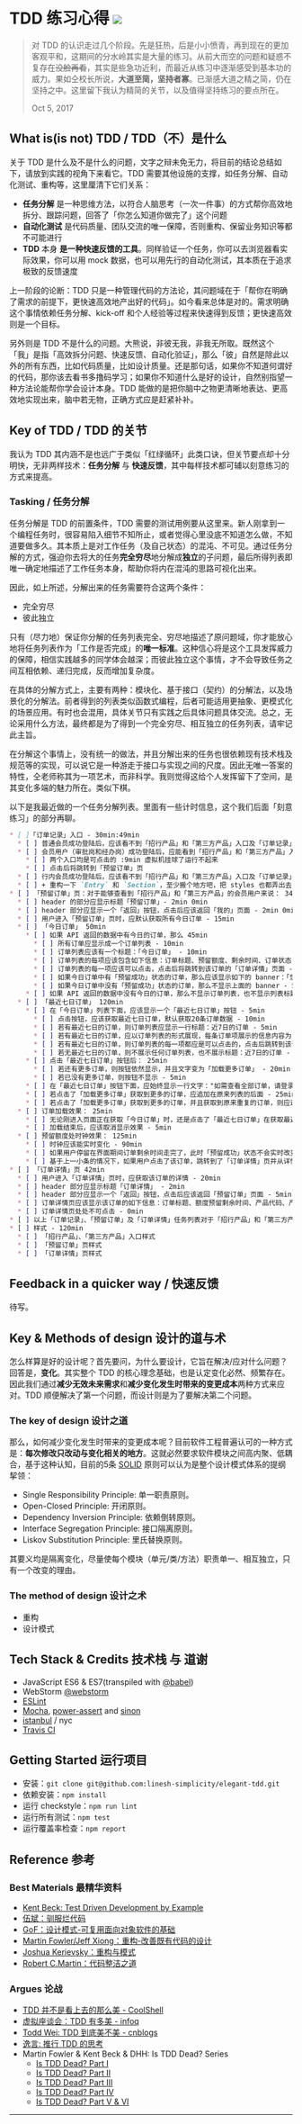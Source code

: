 # TDD 练习心得 [![][Badges: Travis CI]][Links: Travis CI]

> 对 TDD 的认识走过几个阶段。先是狂热，后是小小愤青，再到现在的更加客观平和，这期间的分水岭其实是大量的练习。从前大而空的问题和疑惑不复存在~~没脸再看~~，其实是些急功近利，而最近从练习中逐渐感受到基本功的威力。果如仝校长所说，**大道至简，坚持者寡**。已渐感大道之精之简，仍在坚持之中。这里留下我认为精简的关节，以及值得坚持练习的要点所在。
> 
> Oct 5, 2017

## What is(is not) TDD / TDD（不）是什么

关于 TDD 是什么及不是什么的问题，文字之辩未免无力，将目前的结论总结如下，请放到实践的视角下来看它。TDD 需要其他设施的支撑，如任务分解、自动化测试、重构等，这里厘清下它们关系：

* **任务分解** 是一种思维方法，以符合人脑思考（一次一件事）的方式帮你高效地拆分、跟踪问题，回答了「你怎么知道你做完了」这个问题
* **自动化测试** 是代码质量、团队交流的唯一保障，否则重构、保留业务知识等都不可能进行
* **TDD** 本身 **是一种快速反馈的工具**。同样验证一个任务，你可以去浏览器看实际效果，你可以用 mock 数据，也可以用先行的自动化测试，其本质在于追求极致的反馈速度

上一阶段的论断：TDD 只是一种管理代码的方法论，其问题域在于「帮你在明确了需求的前提下，更快速高效地产出好的代码」。如今看来总体是对的。需求明确这个事情依赖任务分解、kick-off 和个人经验等过程来快速得到反馈；更快速高效则是一个目标。

另外则是 TDD 不是什么的问题。大熊说，非彼无我，非我无所取。既然这个「我」是指「高效拆分问题、快速反馈、自动化验证」，那么「彼」自然是除此以外的所有东西，比如代码质量，比如设计质量。还是那句话，如果你不知道何谓好的代码，那你该去看书多撸码学习；如果你不知道什么是好的设计，自然别指望一种方法论能帮你学会设计本身。TDD 能做的是把你脑中之物更清晰地表达、更高效地实现出来，脑中若无物，正确方式应是赶紧补补。

## Key of TDD / TDD 的关节 

我认为 TDD 其内涵不是也远广于类似「红绿循环」此类口诀，但关节要点却十分明快，无非两样技术：**任务分解** 与 **快速反馈**，其中每样技术都可辅以刻意练习的方式来提高。

### Tasking / 任务分解

任务分解是 TDD 的前置条件，TDD 需要的测试用例要从这里来。新人刚拿到一个编程任务时，很容易陷入细节不知所止，或者觉得心里没底不知道怎么做，不知道要做多久。其本质上是对工作任务（及自己状态）的混沌、不可见。通过任务分解的方式，强迫你去将大的任务**完全穷尽**地分解成**独立**的子问题，最后所得列表即唯一确定地描述了工作任务本身，帮助你将内在混沌的思路可视化出来。

因此，如上所述，分解出来的任务需要符合这两个条件：

* 完全穷尽
* 彼此独立

只有（尽力地）保证你分解的任务列表完全、穷尽地描述了原问题域，你才能放心地将任务列表作为「工作是否完成」的**唯一标准**。这种信心将是这个工具发挥威力的保障，相信实践越多的同学体会越深；而彼此独立这个事情，才不会导致任务之间互相依赖、递归完成，反而增加复杂度。

在具体的分解方式上，主要有两种：模块化、基于接口（契约）的分解法，以及场景化的分解法。前者得到的列表类似函数式编程，后者可能适用更抽象、更模式化的场景应用。有时也会混用，具体关节只有实践之后具体问题具体交流。总之，无论采用什么方法，最终都是为了得到一个完全穷尽、相互独立的任务列表，请牢记此主旨。

在分解这个事情上，没有统一的做法，并且分解出来的任务也很依赖现有技术栈及规范等的实现，可以说它是一种游走于接口与实现之间的尺度。因此无唯一答案的特性，仝老师称其为一项艺术，而非科学。我则觉得这给个人发挥留下了空间，是其变化多端的魅力所在。类似下棋。

以下是我最近做的一个任务分解列表。里面有一些计时信息，这个我们后面「刻意练习」的部分再聊。

```markdown
* [ ]「订单记录」入口 - 30min:49min
  * [ ] 普通会员成功登陆后，应该看不到「招行产品」和「第三方产品」入口及「订单记录」标题 :34min 
  * [ ] 会员用户（审批岗和经办岗）成功登陆后，应能看到「招行产品」和「第三方产品」入口及「订单记录」标题
    * [ ] 两个入口均是可点击的 :9min 虚拟机挂球了运行不起来
    * [ ] 点击后将跳转到「预留订单」页
  * [ ] 行内会员成功登陆后，应该看不到「招行产品」和「第三方产品」入口及「订单记录」标题
  * [ ] + 重构一下 `Entry` 和 `Section`，至少搬个地方吧，把 styles 也都弄出去 :6min
* [ ] 「预留订单」页：对于能够查看到「招行产品」和「第三方产品」的会员用户来说： 340min 
  * [ ] header 的部分应显示标题「预留订单」- 2min 0min 
  * [ ] header 部分应显示一个「返回」按钮，点击后应该返回「我的」页面 - 2min 0min 框架自动完成 
  * [ ] 用户进入「预留订单」页时，应默认获取所有今日订单 - 15min
  * [ ] 「今日订单」 50min
    * [ ] 如果 API 返回的数据中有今日的订单，那么 45min 
      * [ ] 所有订单应显示成一个订单列表 - 10min
      * [ ] 订单列表应该有一个标题：「今日订单」 - 10min
      * [ ] 订单列表的每项应该包含如下信息：订单标题、预留额度、剩余时间、订单状态 - 5min 
      * [ ] 订单列表的每一项应该可以点击，点击后将跳转到该订单的「订单详情」页面 - 5min
      * [ ] 如果今日订单中有「预留成功」状态的订单，那么应该显示如下的 banner：「您有 ${n} 个待处理订单\n 请"会员经办岗"尽快登录招赢通网站发起购买」 - 10min
      * [ ] 如果今日订单中没有「预留成功」状态的订单，那么不显示上面的 banner - 5min
    * [ ] 如果 API 返回的数据中没有今日的订单，那么不显示订单列表，也不显示列表标题：「今日订单」 - 5min
  * [ ] 「最近七日订单」 120min
    * [ ] 在「今日订单」列表下面，应该显示一个「最近七日订单」按钮 - 5min
      * [ ] 点击按钮，应该获取最近七日订单，默认获取20条订单数据 - 10min
      * [ ] 若有最近七日的订单，则订单列表应显示一行标题：近7日的订单 - 5min
      * [ ] 若有最近七日的订单，应以订单列表的形式展现，每条订单项展示的信息内容为：订单标题、预留额度、剩余时间、订单状态 - 10min
      * [ ] 若有最近七日的订单，则订单列表的每一项都应是可以点击的，点击后跳转到该订单的「订单详情」页面 - 5min
      * [ ] 若无最近七日的订单，则不展示任何订单列表，也不展示标题：近7日的订单 - 5min
    * [ ] 点击「最近七日订单」按钮后： 25min
      * [ ] 若还有更多订单，则按钮依然显示，并且文字变为「加载更多订单」 - 20min
      * [ ] 若已没有更多订单，则按钮不显示 - 5min
    * [ ] 在「最近七日订单」按钮下面，应始终显示一行文字："如需查看全部订单，请登录招赢通网站"【待确认】，无论「最近七日订单」按钮是否显示 - 5min
    * [ ] 若点击了「加载更多订单」获取到更多的订单，应追加在原来列表的后面 - 25min
    * [ ] 若点击了「加载更多订单」获取到更多的订单，并且获取到原来重复的订单，则应进行去重，仅显示一条订单 - 25min
  * [ ] 订单加载效果： 25min
    * [ ] 无论刚进入页面正在获取「今日订单」时，还是点击了「最近七日订单」在获取最近订单时，页面均应显示 loading 效果 - 20min
    * [ ] 加载结束后，应该取消显示效果 - 5min
  * [ ] 预留额度处时钟效果： 125min
    * [ ] 时钟应该能实时变化 - 90min
    * [ ] 如果用户停留在界面期间订单剩余时间走完了，此时「预留成功」状态不会实时改变，可以仍然是「预留成功」，样式也不需发生变化 - 5min
    * [ ] 基于上一小条的情况下，如果用户点击了该订单，跳转到了「订单详情」页并从详情页点击「返回」再次回到「预留订单」页面，此时应看到这条订单状态已经变为「已实效」，同时剩余时间与订单状态的样式均有改变 - 30min
* [ ] 「订单详情」页 42min
  * [ ] 用户进入「订单详情」页时，应获取该订单的详情 - 20min
  * [ ] header 部分应显示标题「订单详情」 - 2min 
  * [ ] header 部分应显示一个「返回」按钮，点击后应该返回「预留订单」页面 - 5min
  * [ ] 订单详情页应该显示该订单的如下信息：订单标题、额度预留剩余时间、产品代码、产品简称、预留额度、付款账户、状态、经办人、产品类型、开户行、户名、发起时间 - 15min
  * [ ] 订单详情页处处不可点击 - 0min
* [ ] 以上「订单记录」、「预留订单」及「订单详情」任务列表对于「招行产品」和「第三方产品」均一致 - 120min 重构
* [ ] 样式 - 120min
  * [ ] 「招行产品」、「第三方产品」入口样式
  * [ ] 「预留订单」页样式
  * [ ] 「订单详情」页样式
```

## Feedback in a quicker way / 快速反馈

待写。

## Key & Methods of design 设计的道与术

怎么样算是好的设计呢？首先要问，为什么要设计，它旨在解决/应对什么问题？回答是，**变化**。其实整个 TDD 的核心理念基础，也是认定变化必然、频繁存在。因此我们通过**减少无效未来需求**和**减少变化发生时带来的变更成本**两种方式来应对。TDD 顺便解决了第一个问题，而设计则是为了要解决第二个问题。

### The key of design 设计之道

那么，如何减少变化发生时带来的变更成本呢？目前软件工程普遍认可的一种方式是：**每次修改只改动与变化相关的地方**。这就必然要求软件模块之间高内聚、低耦合，基于这种认知，目前的5条 [SOLID](https://www.wikiwand.com/en/SOLID_(object-oriented_design)) 原则可以认为是整个设计模式体系的提纲挈领：

* Single Responsibility Principle: 单一职责原则。 
* Open-Closed Principle: 开闭原则。
* Dependency Inversion Principle: 依赖倒转原则。
* Interface Segregation Principle: 接口隔离原则。
* Liskov Substitution Principle: 里氏替换原则。

其要义均是隔离变化，尽量使每个模块（单元/类/方法）职责单一、相互独立，只有一个改变的理由。

### The method of design 设计之术

* 重构
* 设计模式

## Tech Stack & Credits 技术栈 与 道谢

* JavaScript ES6 & ES7(transpiled with [@babel][])
* WebStorm [@webstorm][]
* [ESLint][]
* [Mocha][], [power-assert][] and [sinon][]
* [istanbul][] / nyc
* [Travis CI][]

## Getting Started 运行项目

* 安装：`git clone git@github.com:linesh-simplicity/elegant-tdd.git`
* 依赖安装：`npm install`
* 运行 checkstyle：`npm run lint`
* 运行所有测试：`npm test`
* 运行覆盖率检查：`npm report`

## Reference 参考

### Best Materials 最精华资料

* [Kent Beck: Test Driven Development by Example](https://book.douban.com/subject/1230036/)
* [伍斌：驯服烂代码](https://book.douban.com/subject/26208707/)
* [GoF：设计模式-可复用面向对象软件的基础](https://book.douban.com/subject/1052241/)
* [Martin Fowler/Jeff Xiong：重构-改善既有代码的设计](https://book.douban.com/subject/4262627/)
* [Joshua Kerievsky：重构与模式](https://book.douban.com/subject/20393327/)
* [Robert C.Martin：代码整洁之道](https://book.douban.com/subject/4199741/)

### Argues 论战

* [TDD 并不是看上去的那么美 - CoolShell](http://coolshell.cn/articles/3649.html)
* [虚拟座谈会：TDD 有多美 - infoq](http://www.infoq.com/cn/articles/virtual-panel-tdd)
* [Todd Wei: TDD 到底美不美 - cnblogs](http://www.cnblogs.com/weidagang2046/archive/2011/02/23/1963277.html)
* [逸言: 推行 TDD 的思考](http://agiledon.github.io/blog/2013/12/25/thought-about-applying-tdd/)
* Martin Fowler & Kent Beck & DHH: Is TDD Dead? Series
    * [Is TDD Dead? Part I](https://www.youtube.com/watch?v=z9quxZsLcfo)
    * [Is TDD Dead? Part II](https://www.youtube.com/watch?v=JoTB2mcjU7w)
    * [Is TDD Dead? Part III](https://www.youtube.com/watch?v=YNw4baDz6WA)
    * [Is TDD Dead? Part IV](https://www.youtube.com/watch?v=dGtasFJnUxI)
    * [Is TDD Dead? Part V & VI](https://www.youtube.com/watch?v=gWD6REVeKW4)

---

[Badges: Travis CI]: https://travis-ci.org/linesh-simplicity/elegant-TDD.svg?branch=master
[Links: Travis CI]: https://travis-ci.org/linesh-simplicity/elegant-TDD
[@babel]: https://babeljs.io/
[@webstorm]: https://www.jetbrains.com/webstorm/
[ESLint]: https://eslint.org/
[Mocha]: https://mochajs.org/
[power-assert]: https://github.com/power-assert-js/power-assert
[sinon]: http://sinonjs.org/
[istanbul]: https://istanbul.js.org/
[Travis CI]: https://travis-ci.org/
